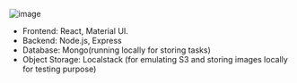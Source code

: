 
![image](https://github.com/dockersamples/getting-started-todo-app/assets/313480/a8dc1a00-24b8-4d04-9252-e90c9e359dbd)


- Frontend: React, Material UI.
- Backend: Node.js, Express
- Database: Mongo(running locally for storing tasks)
- Object Storage: Localstack (for emulating S3 and storing images locally for testing purpose)


